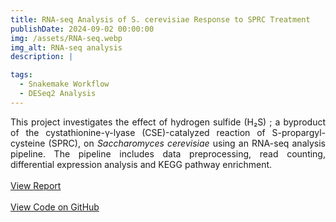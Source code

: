 ```yaml
---
title: RNA-seq Analysis of S. cerevisiae Response to SPRC Treatment
publishDate: 2024-09-02 00:00:00
img: /assets/RNA-seq.webp
img_alt: RNA-seq analysis
description: |

tags:
  - Snakemake Workflow
  - DESeq2 Analysis
---
```


<div style="text-align: justify">
  This project investigates the effect of hydrogen sulfide (H₂S) ; a byproduct of the cystathionine-γ-lyase (CSE)-catalyzed reaction of S-propargyl-cysteine (SPRC), on <i>Saccharomyces cerevisiae</i> using an RNA-seq analysis pipeline. The pipeline includes data preprocessing, read counting, differential expression analysis and KEGG pathway enrichment.
  <br><br>
  <a href="https://youcef-benmohammed-rnaseq.netlify.app/" target="_blank">View Report</a>
  <br><br>
  <a href="https://github.com/youcef-benmohammed/rnaseq.analysis" target="_blank">View Code on GitHub</a>
</div>
